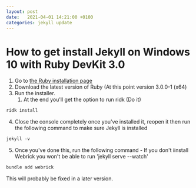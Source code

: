 ```yaml
---
layout: post
date:   2021-04-01 14:21:00 +0100
categories: jekyll update
---
```


# How to get install Jekyll on Windows 10 with Ruby DevKit 3.0
1. Go to [the Ruby installation page](https://rubyinstaller.org/downloads/)
2. Download the latest version of Ruby (At this point version 3.0.0-1 (x64)
3. Run the installer.
	1. At the end you'll get the option to run ridk (Do it)

```powershell
ridk install
```
 4. Close the console completely once you've installed it, reopen it then run the following command to make sure Jekyll is installed

```powershell
jekyll -v
```

5. Once you've done this, run the following command - If you don't iinstall Webrick you won't be able to run 'jekyll serve --watch'

``` powershell
bundle add webrick
```

This will probably be fixed in a later version.